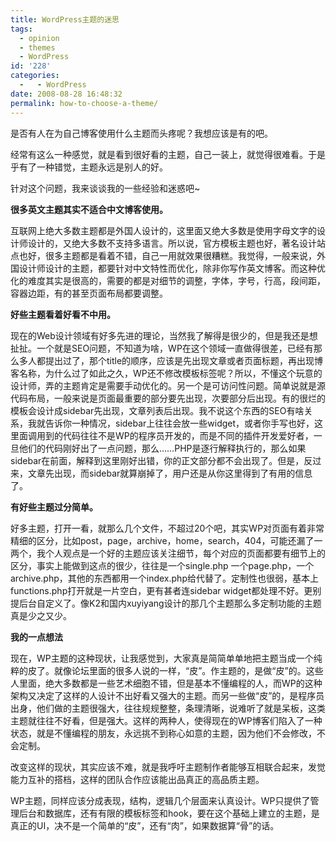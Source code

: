 ```yaml
---
title: WordPress主题的迷思
tags:
  - opinion
  - themes
  - WordPress
id: '228'
categories:
  -   - WordPress
date: 2008-08-28 16:48:32
permalink: how-to-choose-a-theme/
---
```


是否有人在为自己博客使用什么主题而头疼呢？我想应该是有的吧。

经常有这么一种感觉，就是看到很好看的主题，自己一装上，就觉得很难看。于是乎有了一种错觉，主题永远是别人的好。

针对这个问题，我来谈谈我的一些经验和迷惑吧~
<!-- more -->
**很多英文主题其实不适合中文博客使用。**

互联网上绝大多数主题都是外国人设计的，这里面又绝大多数是使用字母文字的设计师设计的，又绝大多数不支持多语言。所以说，官方模板主题也好，著名设计站点也好，很多主题都是看着不错，自己一用就效果很糟糕。我觉得，一般来说，外国设计师设计的主题，都要针对中文特性而优化，除非你写作英文博客。而这种优化的难度其实是很高的，需要的都是对细节的调整，字体，字号，行高，段间距，容器边距，有的甚至页面布局都要调整。

**好些主题看着好看不中用。**

现在的Web设计领域有好多先进的理论，当然我了解得是很少的，但是我还是想扯扯。一个就是SEO问题，不知道为啥，WP在这个领域一直做得很差，已经有那么多人都提出过了，那个title的顺序，应该是先出现文章或者页面标题，再出现博客名称，为什么过了如此之久，WP还不修改模板标签呢？所以，不懂这个玩意的设计师，弄的主题肯定是需要手动优化的。另一个是可访问性问题。简单说就是源代码布局，一般来说是页面最重要的部分要先出现，次要部分后出现。有的很烂的模板会设计成sidebar先出现，文章列表后出现。我不说这个东西的SEO有啥关系，我就告诉你一种情况，sidebar上往往会放一些widget，或者你手写也好，这里面调用到的代码往往不是WP的程序员开发的，而是不同的插件开发爱好者，一旦他们的代码刚好出了一点问题，那么……PHP是逐行解释执行的，那么如果sidebar在前面，解释到这里刚好出错，你的正文部分都不会出现了。但是，反过来，文章先出现，而sidebar就算崩掉了，用户还是从你这里得到了有用的信息了。

**有好些主题过分简单。**

好多主题，打开一看，就那么几个文件，不超过20个吧，其实WP对页面有着非常精细的区分，比如post，page，archive，home，search，404，可能还漏了一两个，我个人观点是一个好的主题应该关注细节，每个对应的页面都要有细节上的区分，事实上能做到这点的很少，往往是一个single.php 一个page.php，一个archive.php，其他的东西都用一个index.php给代替了。定制性也很弱，基本上functions.php打开就是一片空白，更有甚者连sidebar widget都处理不好。更别提后台自定义了。像K2和国内xuyiyang设计的那几个主题那么多定制功能的主题真是少之又少。

**我的一点想法**

现在，WP主题的这种现状，让我感觉到，大家真是简简单单地把主题当成一个纯粹的皮了。就像论坛里面的很多人说的一样，“皮”。作主题的，是做“皮”的。这些人里面，绝大多数都是一些艺术细胞不错，但是基本不懂编程的人，而WP的这种架构又决定了这样的人设计不出好看又强大的主题。而另一些做“皮”的，是程序员出身，他们做的主题很强大，往往规规整整，条理清晰，说难听了就是呆板，这类主题就往往不好看，但是强大。这样的两种人，使得现在的WP博客们陷入了一种状态，就是不懂编程的朋友，永远挑不到称心如意的主题，因为他们不会修改，不会定制。

改变这样的现状，其实应该不难，就是我呼吁主题制作者能够互相联合起来，发觉能力互补的搭档，这样的团队合作应该能出品真正的高品质主题。

WP主题，同样应该分成表现，结构，逻辑几个层面来认真设计。WP只提供了管理后台和数据库，还有有限的模板标签和hook，要在这个基础上建立的主题，是真正的UI，决不是一个简单的“皮”，还有“肉”，如果数据算“骨”的话。